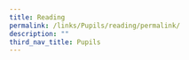 ```yaml
---
title: Reading
permalink: /links/Pupils/reading/permalink/
description: ""
third_nav_title: Pupils
---
```


